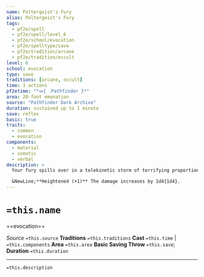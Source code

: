 ```yaml
---
name: Poltergeist's Fury
alias: Poltergeist's Fury
tags:
  - pf2e/spell
  - pf2e/spell/level_6
  - pf2e/school/evocation
  - pf2e/spelltype/save
  - pf2e/tradition/arcane
  - pf2e/tradition/occult
level: 6
school: evocation
type: save
traditions: [arcane, occult]
time: 3 actions
pf2etime: "*⬽{ .Pathfinder }*"
area: 20-foot emanation
source: "Pathfinder Dark Archive"
duration: sustained up to 1 minute
save: reflex
basic: true
traits:
  - common
  - evocation
components:
  - material
  - somatic
  - verbal
description: >
  Your fury spills over in a telekinetic storm of terrifying proportions. Any loose, unattended objects of 1 Bulk or less within range are picked up and begin to orbit you at breathtaking speeds. All creatures in the area take 6d4 piercing damage with a basic Reflex save. Each time you Sustain the Spell, you can increase the radius of the storm by 10 feet, to a maximum of 100 feet. The storm moves with you and provides you with lesser cover, though you can't use this cover to Hide or Sneak. Allies within the storm who roll a success on their Reflex save against your poltergeist's fury get a critical success instead, as you attempt to avoid hitting them.

  &NewLine;**Heightened (+1)** The damage increases by 1d4{1d4}.
---
```

# `=this.name`
==evocation==

*Source* `=this.source`
**Traditions** `=this.traditions`
**Cast** `=this.time` | `=this.components`
**Area** `=this.area`
**Basic Saving Throw** `=this.save`; **Duration** `=this.duration`

***
`=this.description`